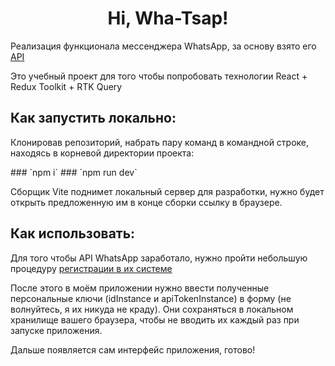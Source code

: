 <h1 align='center'>Hi, Wha-Tsap!</h1>
<p>Реализация функционала мессенджера WhatsApp, за основу взято его <a href='https://green-api.com/docs/' target='_blank'>API</a></p>
<p>Это учебный проект для того чтобы попробовать технологии React + Redux Toolkit + RTK Query</p>

<h2>Как запустить локально:</h2>
<p>Клонировав репозиторий, набрать пару команд в командной строке, находясь в корневой директории проекта:</p>
### `npm i`
### `npm run dev`
<p>Сборщик Vite поднимет локальный сервер для разработки, нужно будет открыть предложенную им в конце сборки ссылку в браузере.</p>
<h2>Как использовать:</h2>
<p>Для того чтобы API WhatsApp заработало, нужно пройти небольшую процедуру <a href='https://green-api.com/docs/before-start/' target='_blank'>регистрации в их системе</a></p>
<p>После этого в моём приложении нужно ввести полученные персональные ключи (idInstance и apiTokenInstance) в форму (не волнуйтесь, я их никуда не краду). Они сохраняться в локальном хранилище вашего браузера, чтобы не вводить их каждый раз при запуске приложения.</p>
<p>Дальше появляется сам интерфейс приложения, готово!</p>
